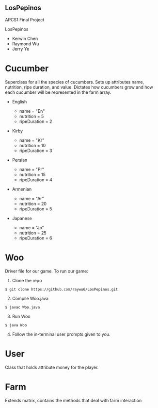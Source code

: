 ## LosPepinos
APCS1 Final Project

LosPepinos
* Kerwin Chen
* Raymond Wu
* Jerry Ye

# Cucumber
Superclass for all the species of cucumbers.
Sets up attributes name, nutrition, ripe duration, and value.
Dictates how cucumbers grow and how each cucumber will be represented in the farm array.

  * English <br>
	   * name = "En"
	   * nutrition = 5
	   * ripeDuration = 2
    
  * Kirby <br>
  	* name = "Kr"
	* nutrition = 10
	* ripeDuration = 3
    
  * Persian <br>
  	* name = "Pr"
	* nutrition = 15
	* ripeDuration = 4
    
  * Armenian <br>
  	* name = "Ar"
	* nutrition = 20
	* ripeDuration = 5
    
  * Japanese <br>
  	* name = "Jp"
	* nutrition = 25
	* ripeDuration = 6

# Woo <br>
Driver file for our game. To run our game: 
1. Clone the repo 

`$ git clone https://github.com/raywu6/LosPepinos.git`

2. Compile Woo.java

`$ javac Woo.java`

3. Run Woo

`$ java Woo`

4. Follow the in-terminal user prompts given to you. 

# User <br>
Class that holds attribute money for the player.

# Farm <br>
Extends matrix, contains the methods that deal with farm interaction
<br>
